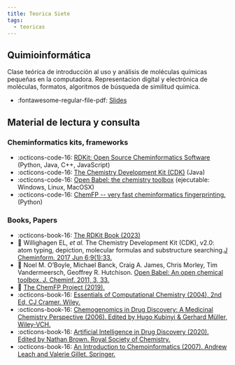 ```yaml
---
title: Teorica Siete
tags: 
  - teoricas
---
```


## Quimioinformática
 Clase teórica de introducción al uso y análisis de moléculas químicas pequeñas en la computadora. Representacion digital y electrónica de moléculas, formatos, algoritmos de búsqueda de similitud quimica. 

 * :fontawesome-regular-file-pdf: [Slides](quimioinformatica-2024.pdf) 
 
 <!-- [type:video](https://www.youtube.com/embed/2TzNSNn8rpQ) -->
 

## Material de lectura y consulta

### Cheminformatics kits, frameworks 

  * :octicons-code-16: [RDKit: Open Source Cheminformatics Software](https://www.rdkit.org) (Python, Java, C++, JavaScript)
  * :octicons-code-16: [The Chemistry Development Kit (CDK)](https:/cdk.github.io) (Java)
  * :octicons-code-16: [Open Babel: the chemistry toolbox](https://openbabel.org/) (ejecutable: Windows, Linux, MacOSX)
  * :octicons-code-16: [ChemFP -- very fast cheminformatics fingerprinting.](https://chemfp.com/) (Python)

### Books, Papers
  * :octicons-book-16: [The RDKit Book (2023)](https://www.rdkit.org/docs/RDKit_Book.html)
  * :paperclip: Willighagen EL, _et al._ The Chemistry Development Kit (CDK), v2.0: atom typing, depiction, molecular formulas and substructure searching.[J Cheminform. 2017 Jun 6;9(1):33.](https://link.springer.com/article/10.1186/s13321-017-0220-4)  
  * :paperclip: Noel M. O’Boyle, Michael Banck, Craig A. James, Chris Morley, Tim Vandermeersch, Geoffrey R. Hutchison. [Open Babel: An open chemical toolbox. J. Cheminf. 2011, 3, 33.](https://doi.org/10.1186/1758-2946-3-33)
  * :paperclip: [The ChemFP Project (2019).](https://link.springer.com/article/10.1186/S13321-019-0398-8)
  * :octicons-book-16: [Essentials of Computational Chemistry (2004), 2nd Ed, CJ Cramer. Wiley.](https://www.wiley.com/en-sg/Essentials+of+Computational+Chemistry:+Theories+and+Models,+2nd+Edition-p-9780470091821)
  * :octicons-book-16: [Chemogenomics in Drug Discovery: A Medicinal Chemistry Perspective (2006).  Edited by Hugo Kubinyi & Gerhard Müller, Wiley-VCH.](https://www.wiley.com/en-us/Chemogenomics+in+Drug+Discovery%3A+A+Medicinal+Chemistry+Perspective-p-9783527604029)
  * :octicons-book-16: [Artificial Intelligence in Drug Discovery (2020). Edited by Nathan Brown. Royal Society of Chemistry.](https://doi.org/10.1039/9781788016841)
  * :octicons-book-16: [An Introduction to Chemoinformatics (2007). Andrew Leach and Valerie Gillet. Springer.](https://link.springer.com/book/10.1007/978-1-4020-6291-9)